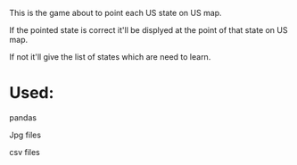  This is the game about to point each US state on US map. 
 
 If the pointed state is correct it'll be displyed at the point of that state on US map.
 
 If not it'll give the list of states which are need to learn. 
 
 Used:
 =====
 
 pandas 
 
 Jpg files
 
 csv files
